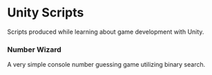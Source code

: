 # Unity Scripts

Scripts produced while learning about game development with Unity.

### Number Wizard

A very simple console number guessing game utilizing binary search.
